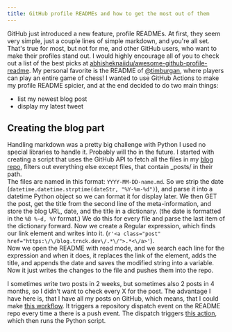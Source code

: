 ```yaml
---
title: GitHub profile READMEs and how to get the most out of them
---
```


GitHub just introduced a new feature, profile READMEs. At first, they seem very simple, just a couple lines of simple markdown, and you're all set. That's true for most, but not for me, and other GitHub users, who want to make their profiles stand out. I would highly encourage all of you to check out a list of the best picks at [abhisheknaiidu/awesome-github-profile-readme](https://github.com/abhisheknaiidu/awesome-github-profile-readme). My personal favorite is the README of [@timburgan](https://github.com/timburgan), where players can play an entire game of chess! I wanted to use GitHub Actions to make my profile README spicier, and at the end decided to do two main things:
* list my newest blog post
* display my latest tweet

## Creating the blog part
Handling markdown was a pretty big challenge with Python I used no special libraries to handle it. Probably will tho in the future. I started with creating a script that uses the GitHub API to fetch all the files in my [blog repo](https://github.com/filiptronicek/filiptronicek.github.io), filters out everything else except files, that contain \_posts/ in their path.   
The files are named in this format:  `YYYY-MM-DD-name.md`. So we strip the date (```datetime.datetime.strptime(dateStr, "%Y-%m-%d")```), and parse it into a datetime Python object so we can format it for display later.
We then GET the post, get the title from the second line of the meta-information, and store the blog URL, date, and the title in a dictionary. (the date is formatted in the `%B %-d, %Y` format.) We do this for every file and parse the last item of the dictionary forward.
Now we create a Regular expression, which finds our link element and writes into it. (`r'<a class="post" href="https:\/\/blog.trnck.dev\/.*\/">.*<\/a>'`).  
Now we open the README with read mode, and we search each line for the expression and when it does, it replaces the link of the element, adds the title, and appends the date and saves the modified string into a variable. Now it just writes the changes to the file and pushes them into the repo.

I sometimes write two posts in 2 weeks, but sometimes also 2 posts in 4 months, so I didn't want to check every X for the post. The advantage I have here is, that I have all my posts on GitHub, which means, that I could make [this workflow](https://github.com/filiptronicek/filiptronicek.github.io/blob/master/.github/workflows/post.yml). It triggers a repository dispatch event on the README repo every time a there is a push event. The dispatch triggers [this action](https://github.com/filiptronicek/filiptronicek/blob/master/.github/workflows/update_blog.yml), which then runs the Python script.
